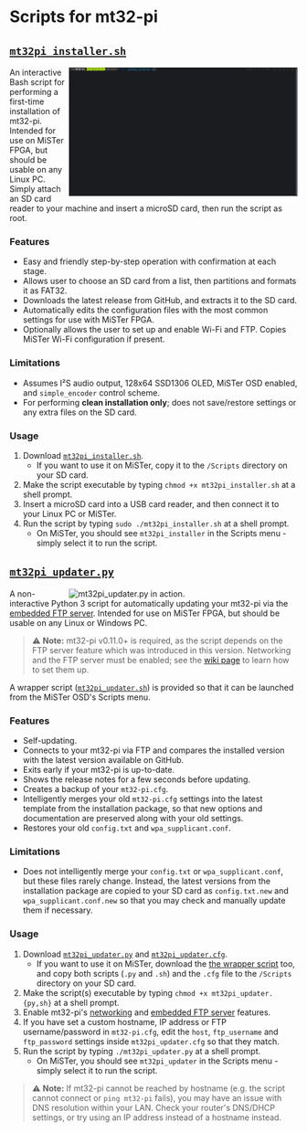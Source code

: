 # Scripts for mt32-pi

## [`mt32pi_installer.sh`]

<a href="../images/mt32pi_installer.gif?raw=1"><img title="mt32pi_installer.sh in action." width="400rem" align="right" src="../images/mt32pi_installer.gif"></a>

An interactive Bash script for performing a first-time installation of mt32-pi. Intended for use on MiSTer FPGA, but should be usable on any Linux PC. Simply attach an SD card reader to your machine and insert a microSD card, then run the script as root.

### Features

- Easy and friendly step-by-step operation with confirmation at each stage.
- Allows user to choose an SD card from a list, then partitions and formats it as FAT32.
- Downloads the latest release from GitHub, and extracts it to the SD card.
- Automatically edits the configuration files with the most common settings for use with MiSTer FPGA.
- Optionally allows the user to set up and enable Wi-Fi and FTP. Copies MiSTer Wi-Fi configuration if present.

### Limitations

- Assumes I²S audio output, 128x64 SSD1306 OLED, MiSTer OSD enabled, and `simple_encoder` control scheme.
- For performing **clean installation only**; does not save/restore settings or any extra files on the SD card.

### Usage

1. Download [`mt32pi_installer.sh`].
   - If you want to use it on MiSTer, copy it to the `/Scripts` directory on your SD card.
2. Make the script executable by typing `chmod +x mt32pi_installer.sh` at a shell prompt.
3. Insert a microSD card into a USB card reader, and then connect it to your Linux PC or MiSTer.
4. Run the script by typing `sudo ./mt32pi_installer.sh` at a shell prompt.
   - On MiSTer, you should see `mt32pi_installer` in the Scripts menu - simply select it to run the script.

## [`mt32pi_updater.py`]

<a href="../images/mt32pi_updater.gif?raw=1"><img title="mt32pi_updater.py in action." width="400rem" align="right" src="../images/mt32pi_updater.gif"></a>

A non-interactive Python 3 script for automatically updating your mt32-pi via the [embedded FTP server]. Intended for use on MiSTer FPGA, but should be usable on any Linux or Windows PC.

> ⚠️ **Note:** mt32-pi v0.11.0+ is required, as the script depends on the FTP server feature which was introduced in this version. Networking and the FTP server must be enabled; see the [wiki page][Embedded FTP server] to learn how to set them up.

A wrapper script ([`mt32pi_updater.sh`]) is provided so that it can be launched from the MiSTer OSD's Scripts menu.

### Features

- Self-updating.
- Connects to your mt32-pi via FTP and compares the installed version with the latest version available on GitHub.
- Exits early if your mt32-pi is up-to-date.
- Shows the release notes for a few seconds before updating.
- Creates a backup of your `mt32-pi.cfg`.
- Intelligently merges your old `mt32-pi.cfg` settings into the latest template from the installation package, so that new options and documentation are preserved along with your old settings.
- Restores your old `config.txt` and `wpa_supplicant.conf`.

### Limitations

- Does not intelligently merge your `config.txt` or `wpa_supplicant.conf`, but these files rarely change. Instead, the latest versions from the installation package are copied to your SD card as `config.txt.new` and `wpa_supplicant.conf.new` so that you may check and manually update them if necessary.

### Usage

1. Download [`mt32pi_updater.py`] and [`mt32pi_updater.cfg`].
   - If you want to use it on MiSTer, download the [the wrapper script][`mt32pi_updater.sh`] too, and copy both scripts (`.py` and `.sh`) and the `.cfg` file to the `/Scripts` directory on your SD card.
2. Make the script(s) executable by typing `chmod +x mt32pi_updater.{py,sh}` at a shell prompt.
3. Enable mt32-pi's [networking] and [embedded FTP server] features.
4. If you have set a custom hostname, IP address or FTP username/password in `mt32-pi.cfg`, edit the `host`, `ftp_username` and `ftp_password` settings inside `mt32pi_updater.cfg` so that they match.
5. Run the script by typing `./mt32pi_updater.py` at a shell prompt.
   - On MiSTer, you should see `mt32pi_updater` in the Scripts menu - simply select it to run the script.

> ⚠️ **Note:** If mt32-pi cannot be reached by hostname (e.g. the script cannot connect or `ping mt32-pi` fails), you may have an issue with DNS resolution within your LAN. Check your router's DNS/DHCP settings, or try using an IP address instead of a hostname instead.

[Embedded FTP server]: https://github.com/dwhinham/mt32-pi/wiki/Embedded-FTP-server
[Networking]: https://github.com/dwhinham/mt32-pi/wiki/Networking
[`mt32pi_installer.sh`]: mt32pi_installer.sh?raw=1
[`mt32pi_updater.py`]: mt32pi_updater.py?raw=1
[`mt32pi_updater.cfg`]: mt32pi_updater.cfg?raw=1
[`mt32pi_updater.sh`]: mt32pi_updater.sh?raw=1
